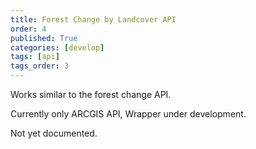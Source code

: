 ```yaml
---
title: Forest Change by Landcover API
order: 4
published: True
categories: [develop]
tags: [api]
tags_order: 3
---
```


<p>Works similar to the forest change API.</p>
<p>Currently only ARCGIS API, Wrapper under development.</p>
<p>Not yet documented.</p>
